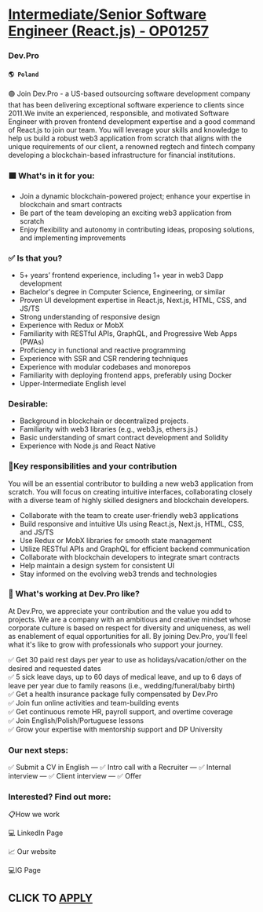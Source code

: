 # [Intermediate/Senior Software Engineer (React.js) - OP01257](https://www.remotewlb.com/apply/intermediate-senior-software-engineer-react-js-op01257)  
### Dev.Pro  
#### `🌎 Poland`  

🟢 Join Dev.Pro - a US-based outsourcing software development company that has been delivering exceptional software experience to clients since 2011.We invite an experienced, responsible, and motivated Software Engineer with proven frontend development expertise and a good command of React.js to join our team. You will leverage your skills and knowledge to help us build a robust web3 application from scratch that aligns with the unique requirements of our client, a renowned regtech and fintech company developing a blockchain-based infrastructure for financial institutions.

### 🟩 What's in it for you:

  * Join a dynamic blockchain-powered project; enhance your expertise in blockchain and smart contracts 
  * Be part of the team developing an exciting web3 application from scratch
  * Enjoy flexibility and autonomy in contributing ideas, proposing solutions, and implementing improvements

### ✅ Is that you?

  * 5+ years’ frontend experience, including 1+ year in web3 Dapp development
  * Bachelor's degree in Computer Science, Engineering, or similar
  * Proven UI development expertise in React.js, Next.js, HTML, CSS, and JS/TS
  * Strong understanding of responsive design 
  * Experience with Redux or MobX 
  * Familiarity with RESTful APIs, GraphQL, and Progressive Web Apps (PWAs)
  * Proficiency in functional and reactive programming 
  * Experience with SSR and CSR rendering techniques
  * Experience with modular codebases and monorepos 
  * Familiarity with deploying frontend apps, preferably using Docker
  * Upper-Intermediate English level

### Desirable:

  * Background in blockchain or decentralized projects. 
  * Familiarity with web3 libraries (e.g., web3.js, ethers.js.)
  * Basic understanding of smart contract development and Solidity
  * Experience with Node.js and React Native

### 🧩Key responsibilities and your contribution

You will be an essential contributor to building a new web3 application from scratch. You will focus on creating intuitive interfaces, collaborating closely with a diverse team of highly skilled designers and blockchain developers.

  * Collaborate with the team to create user-friendly web3 applications
  * Build responsive and intuitive UIs using React.js, Next.js, HTML, CSS, and JS/TS
  * Use Redux or MobX libraries for smooth state management
  * Utilize RESTful APIs and GraphQL for efficient backend communication
  * Collaborate with blockchain developers to integrate smart contracts 
  * Help maintain a design system for consistent UI 
  * Stay informed on the evolving web3 trends and technologies

### 🎾 What's working at Dev.Pro like?

At Dev.Pro, we appreciate your contribution and the value you add to projects. We are a company with an ambitious and creative mindset whose corporate culture is based on respect for diversity and uniqueness, as well as enablement of equal opportunities for all. By joining Dev.Pro, you'll feel what it's like to grow with professionals who support your journey.  
  
✅ Get 30 paid rest days per year to use as holidays/vacation/other on the desired and requested dates  
✅ 5 sick leave days, up to 60 days of medical leave, and up to 6 days of leave per year due to family reasons (i.e., wedding/funeral/baby birth)  
✅ Get a health insurance package fully compensated by Dev.Pro  
✅ Join fun online activities and team-building events  
✅ Get continuous remote HR, payroll support, and overtime coverage  
✅ Join English/Polish/Portuguese lessons  
✅ Grow your expertise with mentorship support and DP University

### Our next steps:

✅ Submit a CV in English — ✅ Intro call with a Recruiter — ✅ Internal interview — ✅ Client interview — ✅ Offer

### Interested? Find out more:

📋How we work

💻 LinkedIn Page

📈 Our website

💻IG Page

  
## CLICK TO [APPLY](https://www.remotewlb.com/apply/intermediate-senior-software-engineer-react-js-op01257)

